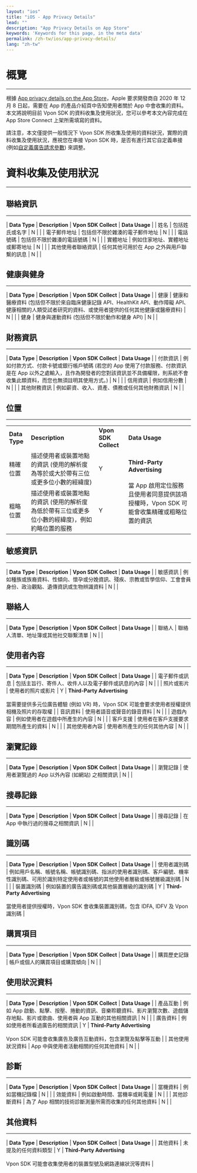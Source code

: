 ```yaml
---
layout: "ios"
title: "iOS - App Privacy Details"
lead: ""
description: "App Privacy Details on App Store"
keywords: 'Keywords for this page, in the meta data'
permalink: /zh-tw/ios/app-privacy-details/
lang: "zh-tw"
---
```

# 概覽
---
根據 [App privacy details on the App Store]，Apple 要求開發商自 2020 年 12 月 8 日起，需要在 App 的產品介紹頁中告知使用者關於 App 中會收集的資料。本文將說明目前 Vpon SDK 的資料收集及使用狀況，您可以參考本文內容完成在 App Store Connect 上架所需填寫的資料。

請注意，本文僅提供一般情況下 Vpon SDK 所收集及使用的資料狀況，實際的資料收集及使用狀況，應視您在串接 Vpon SDK 時，是否有進行其它自定義串接 (例如[自定義廣告請求參數]) 來調整。

# 資料收集及使用狀況
---

## 聯絡資訊
---

| <b>Data Type</b> | <b>Description</b> | <b>Vpon SDK Collect</b> | <b>Data Usage</b> |
| 姓名 | 包括姓氏或名字 | N | |
| 電子郵件地址 | 包括但不限於雜湊的電子郵件地址 | N | |
| 電話號碼 | 包括但不限於雜湊的電話號碼 | N | |
| 實體地址 | 例如住家地址、實體地址或郵寄地址 | N | |
| 其他使用者聯絡資訊 | 任何其他可用於在 App 之外與用戶聯繫的訊息 | N | |

## 健康與健身
---

| <b>Data Type</b> | <b>Description</b> | <b>Vpon SDK Collect</b> | <b>Data Usage</b> |
| 健康 | 健康和醫療資料 (包括但不限於來自臨床健康記錄 API、HealthKit API、動作障礙 API、健康相關的人類受試者研究的資料、或使用者提供的任何其他健康或醫療資料) | N | |
| 健身 | 健身與運動資料 (包括但不限於動作和健身 API) | N | |

## 財務資訊
---

| <b>Data Type</b> | <b>Description</b> | <b>Vpon SDK Collect</b> | <b>Data Usage</b> |
| 付款資訊 | 例如付款方式、付款卡號或銀行帳戶號碼 (若您的 App 使用了付款服務、付款資訊是在 App 以外之處輸入，且作為開發者的您對該資訊並不具備權限，則系統不會收集此類資料，而您也無須註明其使用方式。) | N | |
| 信用資訊 | 例如信用分數 | N | |
| 其他財務資訊 | 例如薪資、收入、資產、債務或任何其他財務資訊 | N | |

## 位置
---

<table>
    <tr>
        <td><b>Data Type</b></td> 
        <td><b>Description</b></td>
        <td><b>Vpon SDK Collect</b></td>
        <td><b>Data Usage</b></td> 
   </tr>
    <tr>
        <td >精確位置</td>
        <td >描述使用者或裝置地點的資訊 (使用的解析度為等於或大於帶有三位或更多位小數的經緯度)</td>
        <td >Y</td>
        <td rowspan="2"><b>Third-Party Advertising</b> <br> <br>當 App 啟用定位服務且使用者同意提供該項授權時，Vpon SDK 可能會收集精確或粗略位置的資訊</td>
    </tr>
    <tr>
        <td >粗略位置</td> 
        <td >描述使用者或裝置地點的資訊 (使用的解析度為低於帶有三位或更多位小數的經緯度)，例如約略位置的服務</td>
        <td >Y</td> 
    </tr>
</table>

## 敏感資訊
---

| <b>Data Type</b> | <b>Description</b> | <b>Vpon SDK Collect</b> | <b>Data Usage</b> |
| 敏感資訊 | 例如種族或族裔資料、性傾向、懷孕或分娩資訊、殘疾、宗教或哲學信仰、工會會員身份、政治觀點、遺傳資訊或生物辨識資料 | N | |

## 聯絡人
---

| <b>Data Type</b> | <b>Description</b> | <b>Vpon SDK Collect</b> | <b>Data Usage</b> |
| 聯絡人 | 聯絡人清單、地址簿或其他社交聯繫清單 | N | |

## 使用者內容
---

| <b>Data Type</b> | <b>Description</b> | <b>Vpon SDK Collect</b> | <b>Data Usage</b> |
| 電子郵件或訊息 | 包括主旨行、寄件人、收件人以及電子郵件或訊息的內容 | N | |
| 照片或影片 | 使用者的照片或影片 | Y | <b>Third-Party Advertising</b> <br> <br> 當需要提供多元位廣告體驗 (例如 VR) 時，Vpon SDK 可能會要求使用者授權提供相機及照片的存取權 |
| 音訊資料 | 使用者語音或聲音的錄音資料 | N | |
| 遊戲內容 | 例如使用者在遊戲中所產生的內容 | N | |
| 客戶支援 | 使用者在客戶支援要求期間所產生的資料 | N | |
| 其他使用者內容 | 使用者所產生的任何其他內容 | N | |

## 瀏覽記錄
---

| <b>Data Type</b> | <b>Description</b> | <b>Vpon SDK Collect</b> | <b>Data Usage</b> |
| 瀏覽記錄 | 使用者瀏覽過的 App 以外內容 (如網站) 之相關資訊 | N | |

## 搜尋記錄
---

| <b>Data Type</b> | <b>Description</b> | <b>Vpon SDK Collect</b> | <b>Data Usage</b> |
| 搜尋記錄 | 在 App 中執行過的搜尋之相關資訊 | N | |

## 識別碼
---

| <b>Data Type</b> | <b>Description</b> | <b>Vpon SDK Collect</b> | <b>Data Usage</b> |
| 使用者識別碼 | 例如用戶名稱、帳號名稱、帳號識別碼、指派的使用者識別碼、客戶編號、機率性識別碼、可用於識別特定使用者或帳號的其他使用者層級或帳號層級識別碼 | N | |
| 裝置識別碼 | 例如裝置的廣告識別碼或其他裝置層級的識別碼 | Y | <b>Third-Party Advertising</b> <br> <br> 當使用者提供授權時，Vpon SDK 會收集裝置識別碼，包含 IDFA, IDFV 及 Vpon 識別碼 |

## 購買項目
---

| <b>Data Type</b> | <b>Description</b> | <b>Vpon SDK Collect</b> | <b>Data Usage</b> |
| 購買歷史記錄 | 帳戶或個人的購買項目或購買傾向 | N | |

## 使用狀況資料
---

| <b>Data Type</b> | <b>Description</b> | <b>Vpon SDK Collect</b> | <b>Data Usage</b> |
| 產品互動 | 例如 App 啟動、點擊、按壓、捲動的資訊、音樂聆聽資料、影片瀏覽次數、遊戲儲存地點、影片或歌曲、使用者與 App 互動的其他相關資訊 | N | |
| 廣告資料 | 例如使用者所看過廣告的相關資訊 | Y | <b>Third-Party Advertising</b> <br> <br>Vpon SDK 可能會收集廣告及廣告互動資料，包含瀏覽及點擊等互動 |
| 其他使用狀況資料 | App 中與使用者活動相關的任何其他資料 | N | |

## 診斷
---

| <b>Data Type</b> | <b>Description</b> | <b>Vpon SDK Collect</b> | <b>Data Usage</b> |
| 當機資料 | 例如當機記錄檔 | N | |
| 效能資料 | 例如啟動時間、當機率或耗電量 | N | |
| 其他診斷資料 | 為了 App 相關的技術診斷測量所需而收集的任何其他資料 | N | |

## 其他資料
---

| <b>Data Type</b> | <b>Description</b> | <b>Vpon SDK Collect</b> | <b>Data Usage</b> |
| 其他資料 | 未提及的任何資料類型 | Y | <b>Third-Party Advertising</b> <br> <br> Vpon SDK 可能會收集使用者的裝置型號及網路連線狀況等資料 |


[App privacy details on the App Store]: https://developer.apple.com/app-store/app-privacy-details/
[自定義廣告請求參數]: https://wiki.vpon.com/zh-tw/ios/advanced/#custreq